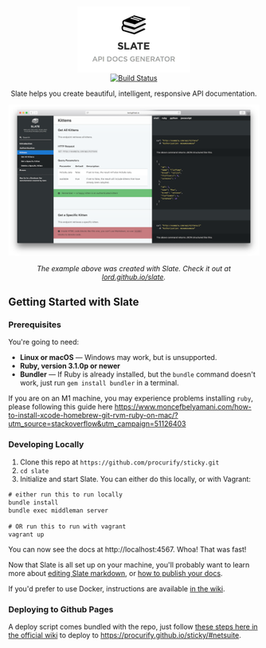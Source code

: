 <p align="center">
  <img src="https://raw.githubusercontent.com/lord/img/master/logo-slate.png" alt="Slate: API Documentation Generator" width="226">
  <br>
  <a href="https://travis-ci.org/lord/slate"><img src="https://travis-ci.org/lord/slate.svg?branch=master" alt="Build Status"></a>
</p>

<p align="center">Slate helps you create beautiful, intelligent, responsive API documentation.</p>

<p align="center"><img src="https://raw.githubusercontent.com/lord/img/master/screenshot-slate.png" width=700 alt="Screenshot of Example Documentation created with Slate"></p>

<p align="center"><em>The example above was created with Slate. Check it out at <a href="https://lord.github.io/slate">lord.github.io/slate</a>.</em></p>


Getting Started with Slate
------------------------------

### Prerequisites

You're going to need:

 - **Linux or macOS** — Windows may work, but is unsupported.
 - **Ruby, version 3.1.0p or newer**
 - **Bundler** — If Ruby is already installed, but the `bundle` command doesn't work, just run `gem install bundler` in a terminal.

If you are on an M1 machine, you may experience problems installing `ruby`, please following this guide here
https://www.moncefbelyamani.com/how-to-install-xcode-homebrew-git-rvm-ruby-on-mac/?utm_source=stackoverflow&utm_campaign=51126403

### Developing Locally

1. Clone this repo at `https://github.com/procurify/sticky.git`
2. `cd slate`
3. Initialize and start Slate. You can either do this locally, or with Vagrant:

```shell
# either run this to run locally
bundle install
bundle exec middleman server

# OR run this to run with vagrant
vagrant up
```

You can now see the docs at http://localhost:4567. Whoa! That was fast!

Now that Slate is all set up on your machine, you'll probably want to learn more about [editing Slate markdown](https://github.com/lord/slate/wiki/Markdown-Syntax), or [how to publish your docs](https://github.com/lord/slate/wiki/Deploying-Slate).

If you'd prefer to use Docker, instructions are available [in the wiki](https://github.com/lord/slate/wiki/Docker).

### Deploying to Github Pages

A deploy script comes bundled with the repo, just follow [these steps here in the official wiki](https://github.com/slatedocs/slate/wiki/Deploying-Slate) to deploy to https://procurify.github.io/sticky/#netsuite.
